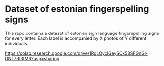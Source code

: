 # Dataset of estonian fingerspelling signs

This repo contains a dataset of estonian sign language fingerspelling signs for every letter. Each label is accompanied by X photos of Y different individuals.


https://colab.research.google.com/drive/1RgLQycIGeySCx58SFGnGl-DNT7RI3tMR?usp=sharing
